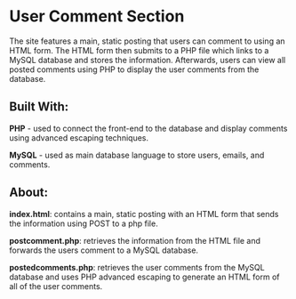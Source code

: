 # User Comment Section
The site features a main, static posting that users can comment to using an HTML form. The HTML form then submits to a PHP file which links to a MySQL database and stores the information. Afterwards, users can view all posted comments using PHP to display the user comments from the database.

## Built With:
**PHP** - used to connect the front-end to the database and display comments using advanced escaping techniques.

**MySQL** - used as main database language to store users, emails, and comments.

## About:

**index.html**: contains a main, static posting with an HTML form that sends the information using POST to a php file.

**postcomment.php**: retrieves the information from the HTML file and forwards the users comment to a MySQL database.

**postedcomments.php**: retrieves the user comments from the MySQL database and uses PHP advanced escaping to generate an HTML form of all of the user comments.
